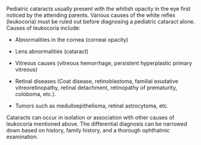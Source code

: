 Pediatric cataracts usually present with the whitish opacity in the eye first noticed by the attending parents. Various causes of the white reflex (leukocoria) must be ruled out before diagnosing a pediatric cataract alone. Causes of leukocoria include:

- Abnormalities in the cornea (corneal opacity)

- Lens abnormalities (cataract)

- Vitreous causes (vitreous hemorrhage, persistent hyperplastic primary vitreous)

- Retinal diseases (Coat disease, retinoblastoma, familial exudative vitreoretinopathy, retinal detachment, retinopathy of prematurity, coloboma, etc.).

- Tumors such as medulloepithelioma, retinal astrocytoma, etc.

Cataracts can occur in isolation or association with other causes of leukocoria mentioned above. The differential diagnosis can be narrowed down based on history, family history, and a thorough ophthalmic examination.